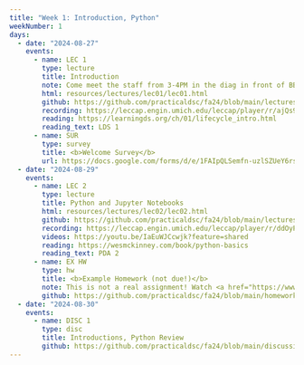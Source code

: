 ```yaml
---
title: "Week 1: Introduction, Python"
weekNumber: 1
days:
  - date: "2024-08-27"
    events:
      - name: LEC 1
        type: lecture
        title: Introduction
        note: Come meet the staff from 3-4PM in the diag in front of BBB!
        html: resources/lectures/lec01/lec01.html
        github: https://github.com/practicaldsc/fa24/blob/main/lectures/lec01/lec01.ipynb
        recording: https://leccap.engin.umich.edu/leccap/player/r/ajQs9f
        reading: https://learningds.org/ch/01/lifecycle_intro.html
        reading_text: LDS 1
      - name: SUR
        type: survey
        title: <b>Welcome Survey</b>
        url: https://docs.google.com/forms/d/e/1FAIpQLSemfn-uzlSZUeY6rsonpboIv_6ANg9mGxWZ8tETDk4N4g4q_A/viewform
  - date: "2024-08-29"
    events:
      - name: LEC 2
        type: lecture
        title: Python and Jupyter Notebooks
        html: resources/lectures/lec02/lec02.html
        github: https://github.com/practicaldsc/fa24/blob/main/lectures/lec02/lec02.ipynb
        recording: https://leccap.engin.umich.edu/leccap/player/r/ddOyP8
        videos: https://youtu.be/IaEuWJCcwjk?feature=shared
        reading: https://wesmckinney.com/book/python-basics
        reading_text: PDA 2
      - name: EX HW
        type: hw
        title: <b>Example Homework (not due!)</b>
        note: This is not a real assignment! Watch <a href="https://www.loom.com/share/b74ed3c77fe74ef4a4fa4fcc2b247699">this video</a>.
        github: https://github.com/practicaldsc/fa24/blob/main/homeworks/example-hw/example-hw.ipynb
  - date: "2024-08-30"
    events:
      - name: DISC 1
        type: disc
        title: Introductions, Python Review
        github: https://github.com/practicaldsc/fa24/blob/main/discussions/disc01/disc01.ipynb
---
```

